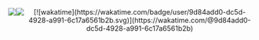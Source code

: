 <div align="center">
  <div style="display: flex; align-items: flex-start;">
    <img src="https://github-readme-stats.vercel.app/api/top-langs/?username=KIPASGTS&layout=compact&show_icons=true&title_color=ffffff&icon_color=34abeb&text_color=daf7dc&bg_color=151515"/>
    <img src="https://github-readme-stats.vercel.app/api?username=KIPASGTS&show_icons=true&title_color=ffffff&icon_color=34abeb&text_color=daf7dc&bg_color=151515" />
    [![wakatime](https://wakatime.com/badge/user/9d84add0-dc5d-4928-a991-6c17a6561b2b.svg)](https://wakatime.com/@9d84add0-dc5d-4928-a991-6c17a6561b2b)
  </div>
</div>

